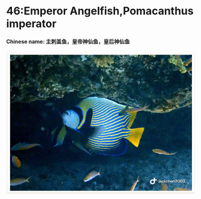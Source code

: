 # 46:Emperor Angelfish,Pomacanthus imperator

#### Chinese name: 主刺盖鱼，皇帝神仙鱼，皇后神仙鱼

![](../../.gitbook/assets/emperor-angelfish.jpg)

